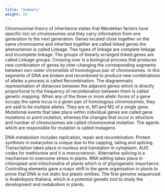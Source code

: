 ```yaml
---
title: 'Summary'
weight: 20
---
```


Chromosomal theory of inheritance states that Mendelian factors have specific loci on chromosomes and they carry information from one generation to the next generation. Genes located close together on the same chromosome and inherited together are called linked genes the phenomenon is called Linkage. Two types of linkage are complete linkage and incomplete linkage. The groups of linearly arranged linked genes are called Linkage groups. Crossing over is a biological process that produces new combination of genes by inter-changing the corresponding segments between non-sister chromatids of homologous pair of chromosomes. In this segments of DNA are broken and recombined to produce new combinations of alleles a process is called Recombination. The diagrammatic representation of distances between the adjacent genes which is directly proportional to the frequency of recombination between them is called genetic mapping. When any of the three or more allelic forms of a gene occupy the same locus in a given pair of homologous chromosomes, they are said to be multiple alleles. They are m, M1 and M2 of a single gene. Mutational events that take place within individual genes are called gene mutations or point mutation, whereas the changes that occur in structure and number of chromosomes are called chromosomal mutation. The agents which are responsible for mutation is called mutagens.

DNA metabolism includes replication, repair and recombination. Protein synthesis in eukaryotes is unique due to the capping, tailing and splicing. Transcription takes place in nucleus and translation in cytoplasm. AUG codes for methionine and it is monocistronic. Alternative splicing is a mechanism to overcome stress in plants. RNA editing takes place in chloroplast and mitochondria of plants which is of phylogenetic importance. Controlling elements gave a major shift in the
gene organisation in plants to prove that DNA is not static but plastic entities. The first genome sequenced is Arabidopsis thaliana, which is a potential genetic tool to study the development and metabolism in plants.

